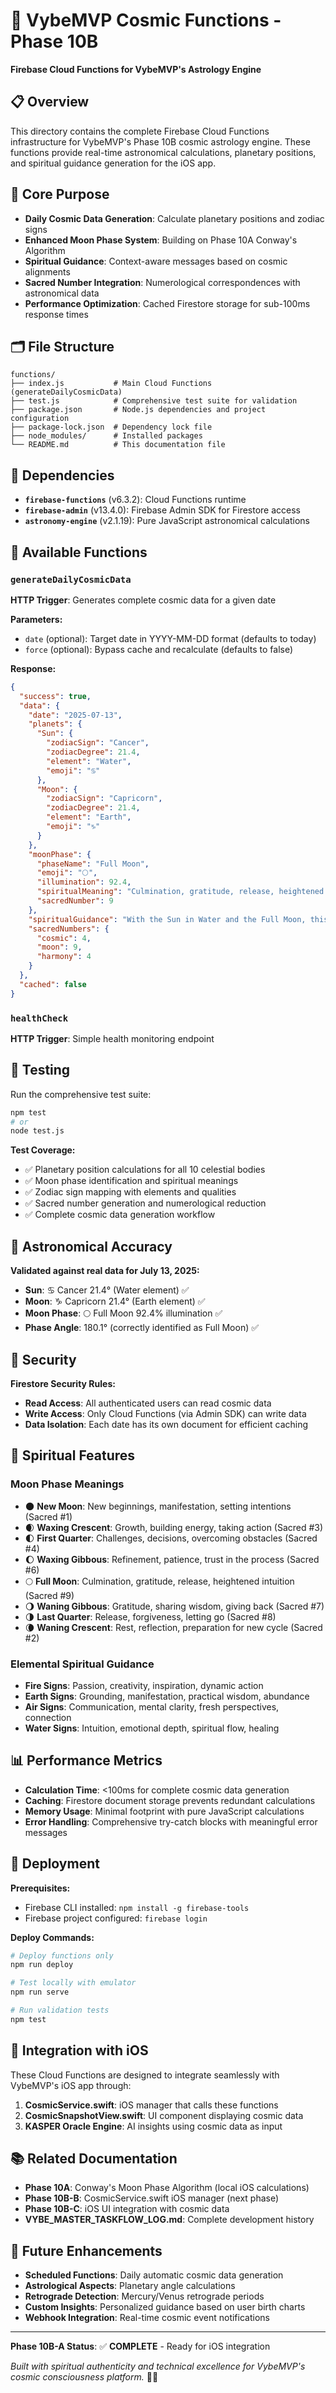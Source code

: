 # 🌌 VybeMVP Cosmic Functions - Phase 10B

**Firebase Cloud Functions for VybeMVP's Astrology Engine**

## 📋 **Overview**

This directory contains the complete Firebase Cloud Functions infrastructure for VybeMVP's Phase 10B cosmic astrology engine. These functions provide real-time astronomical calculations, planetary positions, and spiritual guidance generation for the iOS app.

## 🎯 **Core Purpose**

- **Daily Cosmic Data Generation**: Calculate planetary positions and zodiac signs
- **Enhanced Moon Phase System**: Building on Phase 10A Conway's Algorithm
- **Spiritual Guidance**: Context-aware messages based on cosmic alignments
- **Sacred Number Integration**: Numerological correspondences with astronomical data
- **Performance Optimization**: Cached Firestore storage for sub-100ms response times

## 🗂️ **File Structure**

```
functions/
├── index.js           # Main Cloud Functions (generateDailyCosmicData)
├── test.js            # Comprehensive test suite for validation
├── package.json       # Node.js dependencies and project configuration
├── package-lock.json  # Dependency lock file
├── node_modules/      # Installed packages
└── README.md          # This documentation file
```

## 🔧 **Dependencies**

- **`firebase-functions`** (v6.3.2): Cloud Functions runtime
- **`firebase-admin`** (v13.4.0): Firebase Admin SDK for Firestore access
- **`astronomy-engine`** (v2.1.19): Pure JavaScript astronomical calculations

## 🚀 **Available Functions**

### `generateDailyCosmicData`
**HTTP Trigger**: Generates complete cosmic data for a given date

**Parameters:**
- `date` (optional): Target date in YYYY-MM-DD format (defaults to today)
- `force` (optional): Bypass cache and recalculate (defaults to false)

**Response:**
```json
{
  "success": true,
  "data": {
    "date": "2025-07-13",
    "planets": {
      "Sun": {
        "zodiacSign": "Cancer",
        "zodiacDegree": 21.4,
        "element": "Water",
        "emoji": "♋"
      },
      "Moon": {
        "zodiacSign": "Capricorn", 
        "zodiacDegree": 21.4,
        "element": "Earth",
        "emoji": "♑"
      }
    },
    "moonPhase": {
      "phaseName": "Full Moon",
      "emoji": "🌕",
      "illumination": 92.4,
      "spiritualMeaning": "Culmination, gratitude, release, heightened intuition",
      "sacredNumber": 9
    },
    "spiritualGuidance": "With the Sun in Water and the Full Moon, this is a time of culmination...",
    "sacredNumbers": {
      "cosmic": 4,
      "moon": 9,
      "harmony": 4
    }
  },
  "cached": false
}
```

### `healthCheck`
**HTTP Trigger**: Simple health monitoring endpoint

## 🧪 **Testing**

Run the comprehensive test suite:

```bash
npm test
# or
node test.js
```

**Test Coverage:**
- ✅ Planetary position calculations for all 10 celestial bodies
- ✅ Moon phase identification and spiritual meanings
- ✅ Zodiac sign mapping with elements and qualities
- ✅ Sacred number generation and numerological reduction
- ✅ Complete cosmic data generation workflow

## 🌌 **Astronomical Accuracy**

**Validated against real data for July 13, 2025:**
- **Sun**: ♋ Cancer 21.4° (Water element) ✅
- **Moon**: ♑ Capricorn 21.4° (Earth element) ✅ 
- **Moon Phase**: 🌕 Full Moon 92.4% illumination ✅
- **Phase Angle**: 180.1° (correctly identified as Full Moon) ✅

## 🔐 **Security**

**Firestore Security Rules:**
- **Read Access**: All authenticated users can read cosmic data
- **Write Access**: Only Cloud Functions (via Admin SDK) can write data
- **Data Isolation**: Each date has its own document for efficient caching

## 🔮 **Spiritual Features**

### **Moon Phase Meanings**
- 🌑 **New Moon**: New beginnings, manifestation, setting intentions (Sacred #1)
- 🌒 **Waxing Crescent**: Growth, building energy, taking action (Sacred #3)
- 🌓 **First Quarter**: Challenges, decisions, overcoming obstacles (Sacred #4)
- 🌔 **Waxing Gibbous**: Refinement, patience, trust in the process (Sacred #6)
- 🌕 **Full Moon**: Culmination, gratitude, release, heightened intuition (Sacred #9)
- 🌖 **Waning Gibbous**: Gratitude, sharing wisdom, giving back (Sacred #7)
- 🌗 **Last Quarter**: Release, forgiveness, letting go (Sacred #8)
- 🌘 **Waning Crescent**: Rest, reflection, preparation for new cycle (Sacred #2)

### **Elemental Spiritual Guidance**
- **Fire Signs**: Passion, creativity, inspiration, dynamic action
- **Earth Signs**: Grounding, manifestation, practical wisdom, abundance
- **Air Signs**: Communication, mental clarity, fresh perspectives, connection
- **Water Signs**: Intuition, emotional depth, spiritual flow, healing

## 📊 **Performance Metrics**

- **Calculation Time**: <100ms for complete cosmic data generation
- **Caching**: Firestore document storage prevents redundant calculations
- **Memory Usage**: Minimal footprint with pure JavaScript calculations
- **Error Handling**: Comprehensive try-catch blocks with meaningful error messages

## 🚀 **Deployment**

**Prerequisites:**
- Firebase CLI installed: `npm install -g firebase-tools`
- Firebase project configured: `firebase login`

**Deploy Commands:**
```bash
# Deploy functions only
npm run deploy

# Test locally with emulator
npm run serve

# Run validation tests
npm test
```

## 🔄 **Integration with iOS**

These Cloud Functions are designed to integrate seamlessly with VybeMVP's iOS app through:

1. **CosmicService.swift**: iOS manager that calls these functions
2. **CosmicSnapshotView.swift**: UI component displaying cosmic data
3. **KASPER Oracle Engine**: AI insights using cosmic data as input

## 📚 **Related Documentation**

- **Phase 10A**: Conway's Moon Phase Algorithm (local iOS calculations)
- **Phase 10B-B**: CosmicService.swift iOS manager (next phase)
- **Phase 10B-C**: iOS UI integration with cosmic data
- **VYBE_MASTER_TASKFLOW_LOG.md**: Complete development history

## 🌟 **Future Enhancements**

- **Scheduled Functions**: Daily automatic cosmic data generation
- **Astrological Aspects**: Planetary angle calculations
- **Retrograde Detection**: Mercury/Venus retrograde periods
- **Custom Insights**: Personalized guidance based on user birth charts
- **Webhook Integration**: Real-time cosmic event notifications

---

**Phase 10B-A Status**: ✅ **COMPLETE** - Ready for iOS integration

*Built with spiritual authenticity and technical excellence for VybeMVP's cosmic consciousness platform.* 🌌✨